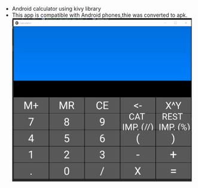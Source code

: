 * Android calculator using kivy library
* This app is compatible with Android phones,thie was converted to apk.
![img.png](img.png)